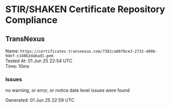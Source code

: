 # STIR/SHAKEN Certificate Repository Compliance

## TransNexus

Name: `https://certificates.transnexus.com/738J/a86f8ce3-2732-409b-9def-c148b2dabad1.pem`\
Tested At: 01 Jun 25 22:54 UTC\
Time: 10ms

### Issues

no warning, or error, or notice date level issues were found

Generated: 01 Jun 25 22:59 UTC